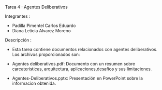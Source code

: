 Tarea 4 : Agentes Deliberativos

Integrantes :

- Padilla Pimentel Carlos Eduardo
- Diana Leticia Alvarez Moreno

Descripción :
- Esta tarea contiene documentos relacionados con agentes deliberativos. Los archivos proporcionados son:

- Agentes deliberativos.pdf: Documento con un resumen sobre carcateristicas, arquitectura, aplicaciones,desafios y sus limitaciones.
- Agentes-Deliberativos.pptx: Presentación en PowerPoint sobre la informacion obtenida.
